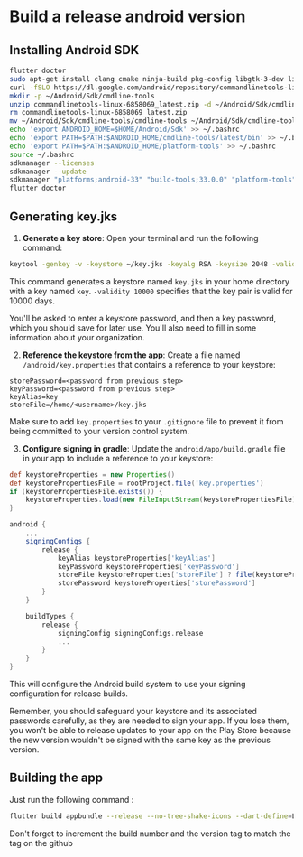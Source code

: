 # Build a release android version

## Installing Android SDK

```bash
flutter doctor
sudo apt-get install clang cmake ninja-build pkg-config libgtk-3-dev liblzma-dev
curl -fSLO https://dl.google.com/android/repository/commandlinetools-linux-6858069_latest.zip
mkdir -p ~/Android/Sdk/cmdline-tools
unzip commandlinetools-linux-6858069_latest.zip -d ~/Android/Sdk/cmdline-tools
rm commandlinetools-linux-6858069_latest.zip
mv ~/Android/Sdk/cmdline-tools/cmdline-tools ~/Android/Sdk/cmdline-tools/latest
echo 'export ANDROID_HOME=$HOME/Android/Sdk' >> ~/.bashrc
echo 'export PATH=$PATH:$ANDROID_HOME/cmdline-tools/latest/bin' >> ~/.bashrc
echo 'export PATH=$PATH:$ANDROID_HOME/platform-tools' >> ~/.bashrc
source ~/.bashrc
sdkmanager --licenses
sdkmanager --update
sdkmanager "platforms;android-33" "build-tools;33.0.0" "platform-tools"
flutter doctor
```

## Generating key.jks

1. **Generate a key store**: 
Open your terminal and run the following command:

```bash
keytool -genkey -v -keystore ~/key.jks -keyalg RSA -keysize 2048 -validity 10000 -alias key
```

This command generates a keystore named `key.jks` in your home directory with a key named `key`. `-validity 10000` specifies that the key pair is valid for 10000 days.

You'll be asked to enter a keystore password, and then a key password, which you should save for later use. You'll also need to fill in some information about your organization. 

2. **Reference the keystore from the app**: 
Create a file named `/android/key.properties` that contains a reference to your keystore:

```properties
storePassword=<password from previous step>
keyPassword=<password from previous step>
keyAlias=key
storeFile=/home/<username>/key.jks
```

Make sure to add `key.properties` to your `.gitignore` file to prevent it from being committed to your version control system.

3. **Configure signing in gradle**: 
Update the `android/app/build.gradle` file in your app to include a reference to your keystore:

```gradle
def keystoreProperties = new Properties()
def keystorePropertiesFile = rootProject.file('key.properties')
if (keystorePropertiesFile.exists()) {
    keystoreProperties.load(new FileInputStream(keystorePropertiesFile))
}

android {
    ...
    signingConfigs {
        release {
            keyAlias keystoreProperties['keyAlias']
            keyPassword keystoreProperties['keyPassword']
            storeFile keystoreProperties['storeFile'] ? file(keystoreProperties['storeFile']) : null
            storePassword keystoreProperties['storePassword']
        }
    }

    buildTypes {
        release {
            signingConfig signingConfigs.release
            ...
        }
    }
}
```

This will configure the Android build system to use your signing configuration for release builds. 

Remember, you should safeguard your keystore and its associated passwords carefully, as they are needed to sign your app. If you lose them, you won't be able to release updates to your app on the Play Store because the new version wouldn't be signed with the same key as the previous version.

## Building the app

Just run the following command :
```bash
flutter build appbundle --release --no-tree-shake-icons --dart-define=LENRA_SERVER_URL=https://api.lenra.io/ --build-name=1.0.0-beta.43 --build-number=20
```

Don't forget to increment the build number and the version tag to match the tag on the github